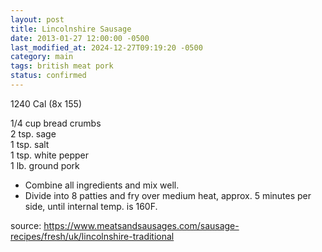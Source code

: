 ```yaml
---
layout: post
title: Lincolnshire Sausage
date: 2013-01-27 12:00:00 -0500
last_modified_at: 2024-12-27T09:19:20 -0500
category: main
tags: british meat pork
status: confirmed
---
```

1240 Cal (8x 155)
  
1/4 cup bread crumbs  
2 tsp. sage  
1 tsp. salt  
1 tsp. white pepper  
1 lb. ground pork

 * Combine all ingredients and mix well.
 * Divide into 8 patties and fry over medium heat, approx. 5 minutes per side, until internal temp. is 160F.

source: <https://www.meatsandsausages.com/sausage-recipes/fresh/uk/lincolnshire-traditional>
